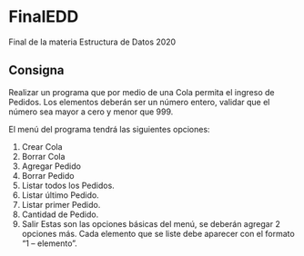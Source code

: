 # FinalEDD
Final de la materia Estructura de Datos 2020


## Consigna

Realizar un programa que por medio de una Cola permita el ingreso de Pedidos.
Los elementos deberán ser un número entero, validar que el número sea mayor a cero y menor que 999.

El menú del programa tendrá las siguientes opciones:

1.	Crear Cola
2.	Borrar Cola
3.	Agregar Pedido
4.	Borrar Pedido
5.	Listar todos los Pedidos.
6.	Listar último Pedido.
7.	Listar primer Pedido.
8.	Cantidad de Pedido.
9.	Salir 
Estas son las opciones básicas del menú, se deberán agregar 2 opciones más.
Cada elemento que se liste debe aparecer con el formato “1 – elemento”.

